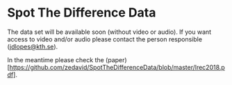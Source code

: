 # Spot The Difference Data

The data set will be available soon (without video or audio). If you want access to video and/or audio please  contact the person responsible (jdlopes@kth.se).

In the meantime please check the (paper)[https://github.com/zedavid/SpotTheDifferenceData/blob/master/lrec2018.pdf]. 
